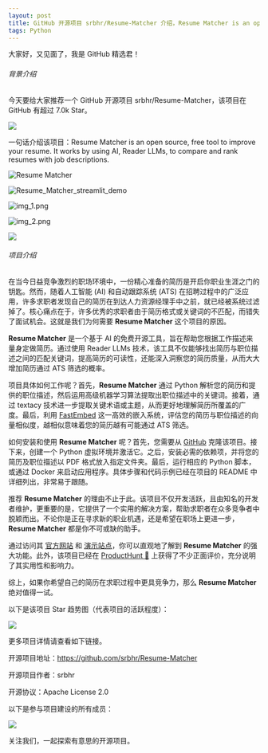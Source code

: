 ```yaml
---
layout: post
title: GitHub 开源项目 srbhr/Resume-Matcher 介绍，Resume Matcher is an open source, free tool to improve your resume. It works by using AI, Reader LLMs, to compare and rank resumes with job descriptions. 
tags: Python
---
```


大家好，又见面了，我是 GitHub 精选君！

###### 背景介绍

今天要给大家推荐一个 GitHub 开源项目 srbhr/Resume-Matcher，该项目在 GitHub 有超过 7.0k Star。

![](https://stats.deeptrain.net/repo/srbhr/Resume-Matcher/?theme=light)

一句话介绍该项目：Resume Matcher is an open source, free tool to improve your resume. It works by using AI, Reader LLMs, to compare and rank resumes with job descriptions. 




![Resume Matcher](https://raw.githubusercontent.com/srbhr/Resume-Matcher/master/Assets/img/Resume_Matcher_GitHub_Banner.png)

![Resume_Matcher_streamlit_demo](https://raw.githubusercontent.com/srbhr/Resume-Matcher/master/Assets/img/Resume_Matcher_Gif.gif)

![img_1.png](https://raw.githubusercontent.com/srbhr/Resume-Matcher/master/img_1.png)

![img_2.png](https://raw.githubusercontent.com/srbhr/Resume-Matcher/master/img_2.png)

![](https://api.producthunt.com/widgets/embed-image/v1/featured.svg?post_id=401261&theme=light)


###### 项目介绍

在当今日益竞争激烈的职场环境中，一份精心准备的简历是开启你职业生涯之门的钥匙。然而，随着人工智能 (AI) 和自动跟踪系统 (ATS) 在招聘过程中的广泛应用，许多求职者发现自己的简历在到达人力资源经理手中之前，就已经被系统过滤掉了。核心痛点在于，许多优秀的求职者由于简历格式或关键词的不匹配，而错失了面试机会。这就是我们为何需要 **Resume Matcher** 这个项目的原因。

**Resume Matcher** 是一个基于 AI 的免费开源工具，旨在帮助您根据工作描述来量身定做简历。通过使用 Reader LLMs 技术，该工具不仅能够找出简历与职位描述之间的匹配关键词，提高简历的可读性，还能深入洞察您的简历质量，从而大大增加简历通过 ATS 筛选的概率。

项目具体如何工作呢？首先，**Resume Matcher** 通过 Python 解析您的简历和提供的职位描述，然后运用高级机器学习算法提取出职位描述中的关键词。接着，通过 textacy 技术进一步提取关键术语或主题，从而更好地理解简历所覆盖的广度。最后，利用 [FastEmbed](https://github.com/qdrant/fastembed) 这一高效的嵌入系统，评估您的简历与职位描述的向量相似度，越相似意味着您的简历越有可能通过 ATS 筛选。

如何安装和使用 **Resume Matcher** 呢？首先，您需要从 [GitHub](https://github.com/srbhr/Resume-Matcher/fork) 克隆该项目。接下来，创建一个 Python 虚拟环境并激活它。之后，安装必需的依赖项，并将您的简历及职位描述以 PDF 格式放入指定文件夹。最后，运行相应的 Python 脚本，或通过 Docker 来启动应用程序。具体步骤和代码示例已经在项目的 README 中详细列出，非常易于跟随。

推荐 **Resume Matcher** 的理由不止于此。该项目不仅开发活跃，且由知名的开发者维护，更重要的是，它提供了一个实用的解决方案，帮助求职者在众多竞争者中脱颖而出。不论你是正在寻求新的职业机遇，还是希望在职场上更进一步，**Resume Matcher** 都是你不可或缺的助手。

通过访问其 [官方网站](https://resumematcher.fyi) 和 [演示站点](https://resume-matcher.streamlit.app/)，你可以直观地了解到 **Resume Matcher** 的强大功能。此外，该项目已经在 [ProductHunt 🚀](https://www.producthunt.com/products/resume-matcher) 上获得了不少正面评价，充分说明了其实用性和影响力。

综上，如果你希望自己的简历在求职过程中更具竞争力，那么 **Resume Matcher** 绝对值得一试。

以下是该项目 Star 趋势图（代表项目的活跃程度）：

![](https://api.star-history.com/svg?repos=srbhr/Resume-Matcher&type=Timeline)

更多项目详情请查看如下链接。

开源项目地址：https://github.com/srbhr/Resume-Matcher 

开源项目作者：srbhr

开源协议：Apache License 2.0

以下是参与项目建设的所有成员：

![](https://contrib.rocks/image?repo=srbhr/Resume-Matcher)

关注我们，一起探索有意思的开源项目。

